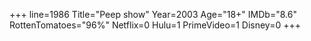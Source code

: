 +++
line=1986
Title="Peep show"
Year=2003
Age="18+"
IMDb="8.6"
RottenTomatoes="96%"
Netflix=0
Hulu=1
PrimeVideo=1
Disney=0
+++

